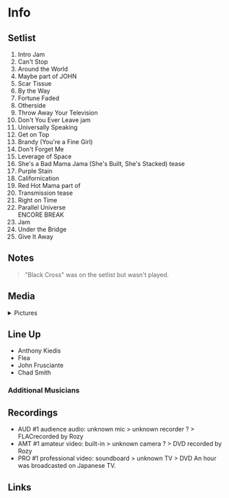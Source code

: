 # Info

## Setlist

1. Intro Jam
2. Can't Stop
3. Around the World
4. Maybe part of JOHN
5. Scar Tissue
6. By the Way
7. Fortune Faded
8. Otherside
9. Throw Away Your Television
10. Don't You Ever Leave jam
11. Universally Speaking
12. Get on Top
13. Brandy (You're a Fine Girl)
14. Don't Forget Me
15. Leverage of Space
16. She's a Bad Mama Jama (She's Built, She's Stacked) tease
17. Purple Stain
10. Californication
11. Red Hot Mama part of
12. Transmission tease
13. Right on Time
14. Parallel Universe
<br>ENCORE BREAK
15. Jam
16. Under the Bridge
17. Give It Away

## Notes

> "Black Cross" was on the setlist but wasn't played.

## Media 

<details>
  <summary>Pictures</summary>
  <!--<img alt="Setlist" title="Setlist" src="_.jpg" height="200" />-->
  <!--<img alt="Clipping" title="Clipping" src="_.jpg" height="200" />-->
</details>

## Line Up

* Anthony Kiedis
* Flea
* John Frusciante
* Chad Smith

### Additional Musicians

## Recordings

* AUD #1 audience audio: unknown mic > unknown recorder ? > FLACrecorded by Rozy
* AMT #1 amateur video: built-in > unknown camera ? > DVD recorded by Rozy 
* PRO #1 professional video: soundboard > unknown TV > DVD An hour was broadcasted on Japanese TV.

## Links
